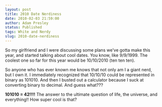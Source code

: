 ```yaml
---
layout: post
title: 2010 Date Nerdiness
date: 2010-02-03 21:59:00
author: Adam Presley
status: Published
tags: White and Nerdy
slug: 2010-date-nerdiness
---
```

So my girlfriend and I were discussing some plans we've gotta make this
year, and started talking about cool dates. You know, like 9/9/1999. The
coolest one so far for this year would be 10/10/2010 (ten ten ten).   
  
So anyone who has ever known me knows that not only am I a giant nerd,
but I own it. I immediately recognized that 10/10/10 could be
represented in binary as 101010. And then I busted out a calculator
because I suck at converting binary to decimal. And guess what???  
  
**101010 = 42!!!!** The answer to the ultimate question of life, the
universe, and everything!! How super cool is that?
